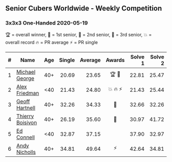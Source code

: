 ## Senior Cubers Worldwide - Weekly Competition
### 3x3x3 One-Handed 2020-05-19

🏆 = overall winner, 🥇 = 1st senior, 🥈 = 2nd senior, 🥉 = 3rd senior, 💥 = overall record 🔥 = PR average ⚡ = PR single

| # | Name | Age | Single | Average | Awards | Solve 1 | Solve 2 | Solve 3 | Solve 4 | Solve 5 | Video |
| :--: | -- | :--: | --: | --: | :--: | --: | --: | --: | --: | --: | :-- |
| 1 | [Michael George](../../persons/michael_george/333oh.md) | 40+ | 20.69 | 23.65 | 🏆 🥇 | 22.81 | 25.47 | 20.69 | 24.59 | 23.54 | [Link](https://www.facebook.com/events/1880761498725633/permalink/1881940625274387/) |
| 2 | [Alex Friedman](../../persons/alex_friedman/333oh.md) | <40 | 21.43 | 24.80 | 💥 🔥 ⚡ | 21.43 | 25.44 | 25.76 | 25.00 | 23.97 | [Link](https://www.facebook.com/events/1880761498725633/permalink/1881033222031794/) |
| 3 | [Geoff Hartnell](../../persons/geoff_hartnell/333oh.md) | 40+ | 32.26 | 34.33 | 🥈 | 32.66 | 32.26 | 36.31 | 34.33 | 36.00 | [Link](https://www.facebook.com/events/1880761498725633/permalink/1885596818242101./) |
| 4 | [Thierry Boisivon](../../persons/thierry_boisivon/333oh.md) | 40+ | 26.19 | 35.60 | 🥉 | 30.97 | 41.72 | 39.97 | 26.19 | 35.86 | [Link](https://www.facebook.com/events/1880761498725633/permalink/1885800074888442/) |
| 5 | [Ed Connell](../../persons/ed_connell/333oh.md) | <40 | 32.87 | 37.15 |  | 37.90 | 32.97 | 40.59 | 46.65 | 32.87 | [Link](https://www.facebook.com/events/1880761498725633/permalink/1885626538239129/) |
| 6 | [Andy Nicholls](../../persons/andy_nicholls/333oh.md) | 40+ | 34.81 | 49.64 | ⚡ | 42.64 | 34.81 | 53.39 | 52.88 | 1:07.83 | [Link](https://www.facebook.com/events/1880761498725633/permalink/1884578361677280/) |

<!-- Global site tag (gtag.js) - Google Analytics -->
<script async src="https://www.googletagmanager.com/gtag/js?id=UA-86348435-3"></script>
<script>window.dataLayer = window.dataLayer || []; function gtag() {dataLayer.push(arguments);} gtag('js', new Date()); gtag('config', 'UA-86348435-3');</script>
